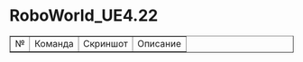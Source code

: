 # RoboWorld_UE4.22




<table class=MsoTableGrid border=1 cellspacing=0 cellpadding=0>
 <tr>
  <td> № </td>
  <td> Команда </td>
  <td> Скриншот </td>
  <td> Описание </td>
<tr>
</table>


